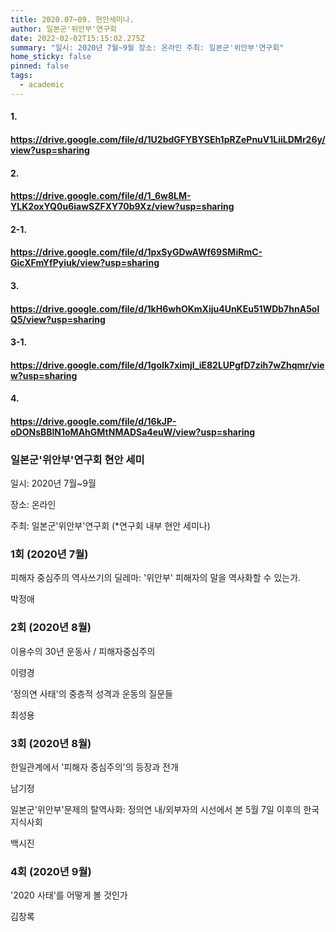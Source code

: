 ```yaml
---
title: 2020.07~09. 현안세미나.
author: 일본군'위안부'연구회
date: 2022-02-02T15:15:02.275Z
summary: "일시: 2020년 7월~9월 장소: 온라인 주최: 일본군'위안부'연구회"
home_sticky: false
pinned: false
tags:
  - academic
---
```

#### 1﻿.

#### <https://drive.google.com/file/d/1U2bdGFYBYSEh1pRZePnuV1LiiLDMr26y/view?usp=sharing>

#### 2﻿.

#### <https://drive.google.com/file/d/1_6w8LM-YLK2oxYQ0u6iawSZFXY70b9Xz/view?usp=sharing>

#### 2﻿-1.

#### <https://drive.google.com/file/d/1pxSyGDwAWf69SMiRmC-GicXFmYfPyiuk/view?usp=sharing>

#### 3﻿.

#### <https://drive.google.com/file/d/1kH6whOKmXiju4UnKEu51WDb7hnA5olQ5/view?usp=sharing>

#### 3-1.

#### <https://drive.google.com/file/d/1goIk7ximjl_iE82LUPgfD7zih7wZhqmr/view?usp=sharing>

#### 4﻿.

#### <https://drive.google.com/file/d/16kJP-oDONsBBlN1oMAhGMtNMADSa4euW/view?usp=sharing>



### 일본군'위안부'연구회 현안 세미

일시: 2020년 7월~9월 

장소: 온라인 

주최: 일본군'위안부'연구회 (*연구회 내부 현안 세미나)

### 1회 (2020년 7월)

피해자 중심주의 역사쓰기의 딜레마: '위안부' 피해자의 말을 역사화할 수 있는가.

박정애

### 2회 (2020년 8월)

이용수의 30년 운동사 / 피해자중심주의 

이령경

'정의연 사태'의 중층적 성격과 운동의 질문들

최성용

### 3회 (2020년 8월)

한일관계에서 '피해자 중심주의'의 등장과 전개

남기정

일본군'위안부'문제의 탈역사화: 정의연 내/외부자의 시선에서 본 5월 7일 이후의 한국 지식사회

백시진

### 4회 (2020년 9월)

'2020 사태'를 어떻게 볼 것인가

김창록